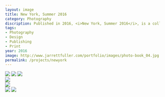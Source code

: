 ```yaml
---
layout: image
title: New York, Summer 2016
category: Photography
discription: Published in 2016, <i>New York, Summer 2016</i>, is a collection of my photographs from living in New York City during the summer of 2016. Inspired by photographers like Hilla Brechter, Henri Cartier-Bresson, Saul Leiter, and Teju Cole, my photographic work moved into a street photography space interested in texture, landscape, and minimalism. Devoid of humans, the images offer a quiet, alternative view of the city. To collect the images, I designed this book, pairing images together that sometimes reinforce and sometimes subvert the relationships and themes I return to again and again in my photography. The book will be available for sale soon.
tags:
- Photography
- Design
- Publishing
- Print
year: 2016
image: http://www.jarrettfuller.com/portfolio/images/photo-book_04.jpg
permalink: /projects/newyork
---
```


<img src="http://www.jarrettfuller.com/portfolio/images/photo-book_01.jpg">
<img src="http://www.jarrettfuller.com/portfolio/images/photo-book_02.jpg">
<img src="http://www.jarrettfuller.com/portfolio/images/photo-book_03.jpg">
<div class="images-left"><img src="http://www.jarrettfuller.com/portfolio/images/photo-book_06.jpg"></div>
<div class="images-right"><img src="http://www.jarrettfuller.com/portfolio/images/photo-book_07.jpg"></div>
<img src="http://www.jarrettfuller.com/portfolio/images/photo-book_04.jpg">
<img src="http://www.jarrettfuller.com/portfolio/images/photo-book_05.jpg">
